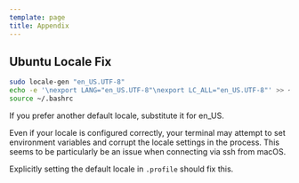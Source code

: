 ```yaml
---
template: page
title: Appendix
---
```


## Ubuntu Locale Fix

```bash
sudo locale-gen "en_US.UTF-8"
echo -e '\nexport LANG="en_US.UTF-8"\nexport LC_ALL="en_US.UTF-8"' >> ~/.bashrc
source ~/.bashrc
```

If you prefer another default locale, substitute it for en_US.

Even if your locale is configured correctly, your terminal may attempt to set environment variables and corrupt the locale settings in the process. This seems to be particularly be an issue when connecting via ssh from macOS.

Explicitly setting the default locale in `.profile` should fix this.

